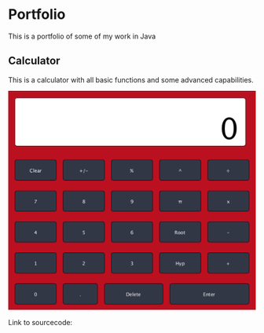 

# Portfolio
This is a portfolio of some of my work in Java


## Calculator
This is a calculator with all basic functions and some advanced capabilities.


![Calculator](https://github.com/Cosmaniac/Portfolio_2017-2018/blob/master/Screen%20Shot%202018-04-16%20at%209.01.56%20AM.png)


Link to sourcecode:
